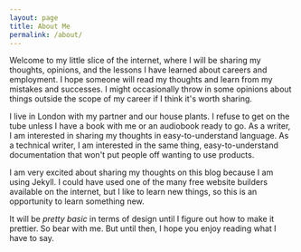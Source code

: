 ```yaml
---
layout: page
title: About Me
permalink: /about/
---
```



Welcome to my little slice of the internet, where I will be sharing my thoughts, opinions, and the lessons I have learned about careers and employment. I hope someone will read my thoughts and learn from my mistakes and successes. I might occasionally throw in some opinions about things outside the scope of my career if I think it's worth sharing. 

I live in London with my partner and our house plants. I refuse to get on the tube unless I have a book with me or an audiobook ready to go. As a writer, I am interested in sharing my thoughts in easy-to-understand language. As a technical writer, I am interested in the same thing, easy-to-understand documentation that won't put people off wanting to use products. 

I am very excited about sharing my thoughts on this blog because I am using Jekyll. I could have used one of the many free website builders available on the internet, but I like to learn new things, so this is an opportunity to learn something new. 

It will be *pretty basic* in terms of design until I figure out how to make it prettier. So bear with me. But until then, I hope you enjoy reading what I have to say. 